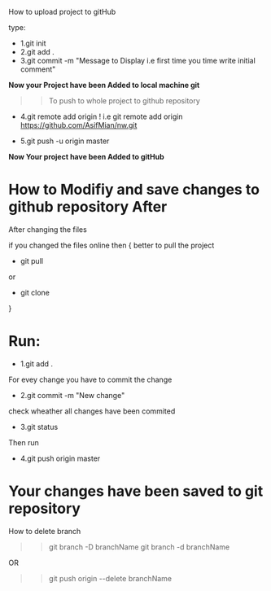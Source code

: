 How to upload project to gitHub

type:

- 1.git init
- 2.git add .
- 3.git commit -m "Message to Display i.e first time you time write initial comment"

**Now your Project have been Added to local machine git**

>>To push to whole project to github repository

- 4.git remote add origin <repository Address> !
  i.e git remote add origin https://github.com/AsifMian/nw.git

- 5.git push -u origin master

**Now Your project have been Added to gitHub**



# How to Modifiy and  save changes to github repository After

After changing the files 

if you changed the files online then 
{
  better to pull the project

  - git pull 
 
  or 
 - git clone <repository address>

}

# Run:

- 1.git add .

For evey change you have to commit the change

- 2.git commit -m "New change"

check wheather all changes have been commited

- 3.git status

Then run

- 4.git push origin master

# Your changes have been saved to git repository


How to delete branch 
>> git branch -D branchName
>> git branch -d branchName
   
 OR

>>git push origin --delete branchName

